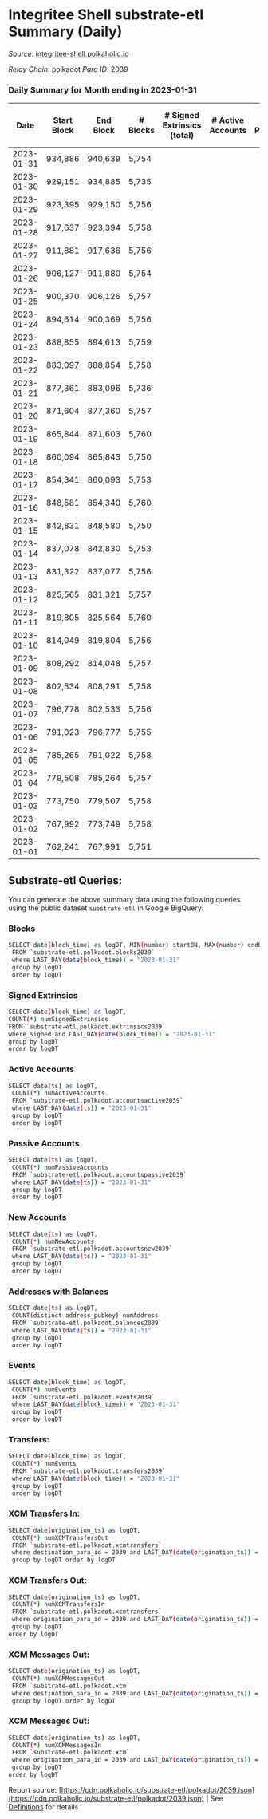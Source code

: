 # Integritee Shell substrate-etl Summary (Daily)

_Source_: [integritee-shell.polkaholic.io](https://integritee-shell.polkaholic.io)

*Relay Chain*: polkadot
*Para ID*: 2039



### Daily Summary for Month ending in 2023-01-31


| Date | Start Block | End Block | # Blocks | # Signed Extrinsics (total) | # Active Accounts | # Passive | # New | # Addresses with Balances | # Events | # Transfers | # XCM Transfers In | # XCM Transfers Out | # XCM In | # XCM Out | Issues | 
| ---- | ----------- | --------- | -------- | --------------------------- | ----------------- | --------- | ----- | ------------------------- | -------- | ----------- | ------------------ | ------------------- | -------- | --------- | ------ |
| 2023-01-31 | 934,886 | 940,639 | 5,754 |  |  |  |  | 1 | 11,508 |   |   |   |  |  |  |
| 2023-01-30 | 929,151 | 934,885 | 5,735 |  |  |  |  | 1 | 11,470 |   |   |   |  |  |  |
| 2023-01-29 | 923,395 | 929,150 | 5,756 |  |  |  |  | 1 | 11,512 |   |   |   |  |  |  |
| 2023-01-28 | 917,637 | 923,394 | 5,758 |  |  |  |  | 1 | 11,516 |   |   |   |  |  |  |
| 2023-01-27 | 911,881 | 917,636 | 5,756 |  |  |  |  | 1 | 11,512 |   |   |   |  |  |  |
| 2023-01-26 | 906,127 | 911,880 | 5,754 |  |  |  |  | 1 | 11,508 |   |   |   |  |  |  |
| 2023-01-25 | 900,370 | 906,126 | 5,757 |  |  |  |  | 1 | 11,514 |   |   |   |  |  |  |
| 2023-01-24 | 894,614 | 900,369 | 5,756 |  |  |  |  | 1 | 11,512 |   |   |   |  |  |  |
| 2023-01-23 | 888,855 | 894,613 | 5,759 |  |  |  |  | 1 | 11,518 |   |   |   |  |  |  |
| 2023-01-22 | 883,097 | 888,854 | 5,758 |  |  |  |  | 1 | 11,516 |   |   |   |  |  |  |
| 2023-01-21 | 877,361 | 883,096 | 5,736 |  |  |  |  | 1 | 11,472 |   |   |   |  |  |  |
| 2023-01-20 | 871,604 | 877,360 | 5,757 |  |  |  |  | 1 | 11,514 |   |   |   |  |  |  |
| 2023-01-19 | 865,844 | 871,603 | 5,760 |  |  |  |  | 1 | 11,520 |   |   |   |  |  |  |
| 2023-01-18 | 860,094 | 865,843 | 5,750 |  |  |  |  | 1 | 11,500 |   |   |   |  |  |  |
| 2023-01-17 | 854,341 | 860,093 | 5,753 |  |  |  |  | 1 | 11,506 |   |   |   |  |  |  |
| 2023-01-16 | 848,581 | 854,340 | 5,760 |  |  |  |  | 1 | 11,520 |   |   |   |  |  |  |
| 2023-01-15 | 842,831 | 848,580 | 5,750 |  |  |  |  | 1 | 11,500 |   |   |   |  |  |  |
| 2023-01-14 | 837,078 | 842,830 | 5,753 |  |  |  |  | 1 | 11,506 |   |   |   |  |  |  |
| 2023-01-13 | 831,322 | 837,077 | 5,756 |  |  |  |  | 1 | 11,512 |   |   |   |  |  |  |
| 2023-01-12 | 825,565 | 831,321 | 5,757 |  |  |  |  | 1 | 11,514 |   |   |   |  |  |  |
| 2023-01-11 | 819,805 | 825,564 | 5,760 |  |  |  |  | 1 | 11,520 |   |   |   |  |  |  |
| 2023-01-10 | 814,049 | 819,804 | 5,756 |  |  |  |  | 1 | 11,512 |   |   |   |  |  |  |
| 2023-01-09 | 808,292 | 814,048 | 5,757 |  |  |  |  | 1 | 11,514 |   |   |   |  |  |  |
| 2023-01-08 | 802,534 | 808,291 | 5,758 |  |  |  |  | 1 | 11,516 |   |   |   |  |  |  |
| 2023-01-07 | 796,778 | 802,533 | 5,756 |  |  |  |  | 1 | 11,512 |   |   |   |  |  |  |
| 2023-01-06 | 791,023 | 796,777 | 5,755 |  |  |  |  | 1 | 11,510 |   |   |   |  |  |  |
| 2023-01-05 | 785,265 | 791,022 | 5,758 |  |  |  |  | 1 | 11,516 |   |   |   |  |  |  |
| 2023-01-04 | 779,508 | 785,264 | 5,757 |  |  |  |  | 1 | 11,514 |   |   |   |  |  |  |
| 2023-01-03 | 773,750 | 779,507 | 5,758 |  |  |  |  | 1 | 11,516 |   |   |   |  |  |  |
| 2023-01-02 | 767,992 | 773,749 | 5,758 |  |  |  |  | 1 | 11,516 |   |   |   |  |  |  |
| 2023-01-01 | 762,241 | 767,991 | 5,751 |  |  |  |  | 1 | 11,502 |   |   |   |  |  |  |

## Substrate-etl Queries:
You can generate the above summary data using the following queries using the public dataset `substrate-etl` in Google BigQuery:

### Blocks
```bash
SELECT date(block_time) as logDT, MIN(number) startBN, MAX(number) endBN, COUNT(*) numBlocks 
 FROM `substrate-etl.polkadot.blocks2039`  
 where LAST_DAY(date(block_time)) = "2023-01-31" 
 group by logDT 
 order by logDT
```

### Signed Extrinsics
```bash
SELECT date(block_time) as logDT, 
COUNT(*) numSignedExtrinsics 
FROM `substrate-etl.polkadot.extrinsics2039`  
where signed and LAST_DAY(date(block_time)) = "2023-01-31" 
group by logDT 
order by logDT
```

### Active Accounts
```bash
SELECT date(ts) as logDT, 
 COUNT(*) numActiveAccounts 
 FROM `substrate-etl.polkadot.accountsactive2039` 
 where LAST_DAY(date(ts)) = "2023-01-31" 
 group by logDT 
 order by logDT
```

### Passive Accounts
```bash
SELECT date(ts) as logDT, 
 COUNT(*) numPassiveAccounts 
 FROM `substrate-etl.polkadot.accountspassive2039` 
 where LAST_DAY(date(ts)) = "2023-01-31" 
 group by logDT 
 order by logDT
```

### New Accounts
```bash
SELECT date(ts) as logDT, 
 COUNT(*) numNewAccounts 
 FROM `substrate-etl.polkadot.accountsnew2039` 
 where LAST_DAY(date(ts)) = "2023-01-31" 
 group by logDT
 order by logDT
```

### Addresses with Balances
```bash
SELECT date(ts) as logDT,
 COUNT(distinct address_pubkey) numAddress 
 FROM `substrate-etl.polkadot.balances2039` 
 where LAST_DAY(date(ts)) = "2023-01-31" 
 group by logDT 
 order by logDT
```

### Events
```bash
SELECT date(block_time) as logDT, 
 COUNT(*) numEvents 
 FROM `substrate-etl.polkadot.events2039` 
 where LAST_DAY(date(block_time)) = "2023-01-31" 
 group by logDT 
 order by logDT
```

### Transfers:
```bash
SELECT date(block_time) as logDT, 
 COUNT(*) numEvents 
 FROM `substrate-etl.polkadot.transfers2039` 
 where LAST_DAY(date(block_time)) = "2023-01-31" 
 group by logDT 
 order by logDT
```

### XCM Transfers In:
```bash
SELECT date(origination_ts) as logDT, 
 COUNT(*) numXCMTransfersOut 
 FROM `substrate-etl.polkadot.xcmtransfers` 
 where destination_para_id = 2039 and LAST_DAY(date(origination_ts)) = "2023-01-31" 
 group by logDT order by logDT
```

### XCM Transfers Out:
```bash
SELECT date(origination_ts) as logDT, 
 COUNT(*) numXCMTransfersIn 
 FROM `substrate-etl.polkadot.xcmtransfers` 
 where origination_para_id = 2039 and LAST_DAY(date(origination_ts)) = "2023-01-31" 
 group by logDT 
order by logDT
```

### XCM Messages Out:
```bash
SELECT date(origination_ts) as logDT, 
 COUNT(*) numXCMMessagesOut 
 FROM `substrate-etl.polkadot.xcm` 
 where destination_para_id = 2039 and LAST_DAY(date(origination_ts)) = "2023-01-31" 
 group by logDT order by logDT
```

### XCM Messages Out:
```bash
SELECT date(origination_ts) as logDT, 
 COUNT(*) numXCMMessagesIn 
 FROM `substrate-etl.polkadot.xcm` 
 where origination_para_id = 2039 and LAST_DAY(date(origination_ts)) = "2023-01-31" 
 group by logDT 
order by logDT
```


Report source: [https://cdn.polkaholic.io/substrate-etl/polkadot/2039.json](https://cdn.polkaholic.io/substrate-etl/polkadot/2039.json) | See [Definitions](/DEFINITIONS.md) for details
